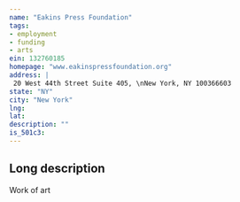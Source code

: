 ```yaml
---
name: "Eakins Press Foundation"
tags:
- employment
- funding
- arts
ein: 132760185
homepage: "www.eakinspressfoundation.org"
address: |
 20 West 44th Street Suite 405, \nNew York, NY 100366603
state: "NY"
city: "New York"
lng: 
lat: 
description: ""
is_501c3: 
---
```


## Long description

Work of art

